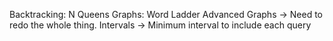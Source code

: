 Backtracking: N Queens
Graphs: Word Ladder
Advanced Graphs -> Need to redo the whole thing.
Intervals -> Minimum interval to include each query